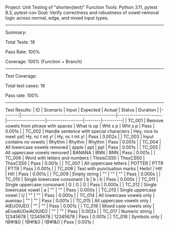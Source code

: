 Project: Unit Testing of "shorten(text)" Function
Tools: Python 3.11, pytest 8.3, pytest-cov
Goal: Verify correctness and robustness of vowel-removal logic across normal, edge, and mixed input types.
_________________________________________
Summary:

Total Tests: 18

Pass Rate: 100%

Coverage: 100% (Function + Branch)
_________________________________________
Test Coverage:

Total test cases: 18

Pass rate: 100%
_________________________________________

Test Results:
| ID     | Scenario                                      | Input                | Expected          | Actual           | Status | Duration |
|--------|-----------------------------------------------|----------------------|-------------------|------------------|--------|----------|
| TC_001 | Remove vowels from phrase with spaces         | What is up           | Wht s p           | Wht s p          | Pass   | 0.001s   |
| TC_002 | Handle sentence with special characters       | Hey, nice to meet ya!| Hy, nc t mt y!    | Hy, nc t mt y!   | Pass   | 0.002s   |
| TC_003 | Input contains no vowels                      | Rhythm               | Rhythm            | Rhythm           | Pass   | 0.001s   |
| TC_004 | All lowercase vowels removed                  | apple                | ppl               | ppl              | Pass   | 0.001s   |
| TC_005 | All uppercase vowels removed                  | BANANA               | BNN               | BNN              | Pass   | 0.001s   |
| TC_006 | Word with letters and numbers                 | ThisisCS50           | ThssCS50          | ThssCS50         | Pass   | 0.001s   |
| TC_007 | All uppercase letters                         | POTTER               | PTTR              | PTTR             | Pass   | 0.001s   |
| TC_008 | Text with punctuation marks                   | Hello!               | Hll!              | Hll!             | Pass   | 0.001s   |
| TC_009 | Empty string                                  | ""                   | ""                | ""               | Pass   | 0.000s   |
| TC_010 | Single lowercase consonant                    | b                    | b                 | b                | Pass   | 0.000s   |
| TC_011 | Single uppercase consonant                    | G                    | G                 | G                | Pass   | 0.000s   |
| TC_012 | Single lowercase vowel                        | a                    | ""                | ""               | Pass   | 0.000s   |
| TC_013 | Single uppercase vowel                        | U                    | ""                | ""               | Pass   | 0.000s   |
| TC_014 | All lowercase vowels only                     | aueioau              | ""                | ""               | Pass   | 0.001s   |
| TC_015 | All uppercase vowels only                     | AIEUOIUEO            | ""                | ""               | Pass   | 0.001s   |
| TC_016 | Mixed case vowels only                        | aEioeAUOeiAOIUIEO    | ""                | ""               | Pass   | 0.002s   |
| TC_017 | Numeric string                                | 12345678             | 12345678          | 12345678         | Pass   | 0.001s   |
| TC_018 | Symbols only                                  | !@#!&()              | !@#!&()           | !@#!&()          | Pass   | 0.001s   |

